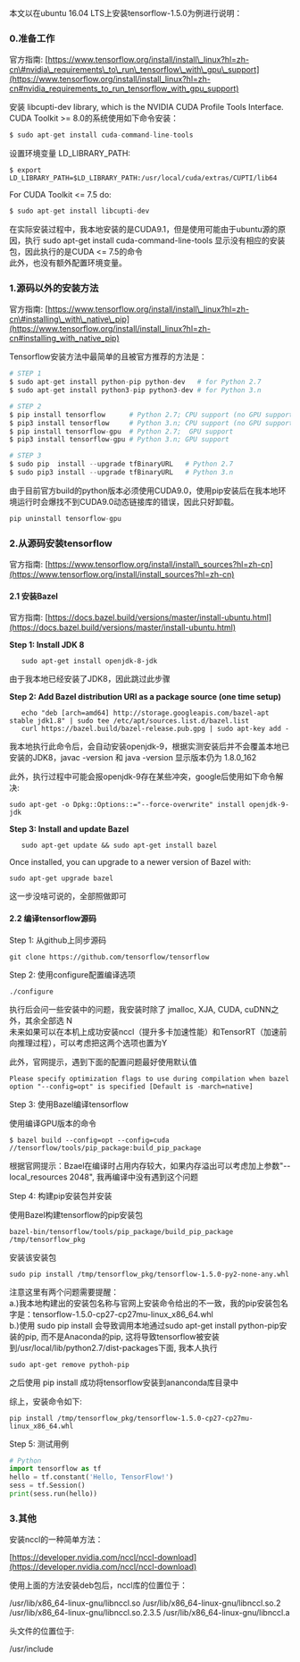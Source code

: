 本文以在ubuntu 16.04 LTS上安装tensorflow-1.5.0为例进行说明：

### **0.准备工作**

官方指南: [https://www.tensorflow.org/install/install\_linux?hl=zh-cn\#nvidia\_requirements\_to\_run\_tensorflow\_with\_gpu\_support](https://www.tensorflow.org/install/install_linux?hl=zh-cn#nvidia_requirements_to_run_tensorflow_with_gpu_support)

安装 libcupti-dev library, which is the NVIDIA CUDA Profile Tools Interface.  
CUDA Toolkit &gt;= 8.0的系统使用如下命令安装：

```python
$ sudo apt-get install cuda-command-line-tools
```

设置环境变量 LD\_LIBRARY\_PATH:

```shell
$ export LD_LIBRARY_PATH=$LD_LIBRARY_PATH:/usr/local/cuda/extras/CUPTI/lib64
```

For CUDA Toolkit &lt;= 7.5 do:

```python
$ sudo apt-get install libcupti-dev
```

在实际安装过程中，我本地安装的是CUDA9.1，但是使用可能由于ubuntu源的原因，执行 sudo apt-get install cuda-command-line-tools 显示没有相应的安装包，因此执行的是CUDA &lt;= 7.5的命令  
此外，也没有额外配置环境变量。

### **1.源码以外的安装方法**

官方指南: [https://www.tensorflow.org/install/install\_linux?hl=zh-cn\#installing\_with\_native\_pip](https://www.tensorflow.org/install/install_linux?hl=zh-cn#installing_with_native_pip)

Tensorflow安装方法中最简单的且被官方推荐的方法是：

```python
# STEP 1
$ sudo apt-get install python-pip python-dev   # for Python 2.7
$ sudo apt-get install python3-pip python3-dev # for Python 3.n

# STEP 2
$ pip install tensorflow      # Python 2.7; CPU support (no GPU support)
$ pip3 install tensorflow     # Python 3.n; CPU support (no GPU support)
$ pip install tensorflow-gpu  # Python 2.7;  GPU support
$ pip3 install tensorflow-gpu # Python 3.n; GPU support

# STEP 3
$ sudo pip  install --upgrade tfBinaryURL   # Python 2.7
$ sudo pip3 install --upgrade tfBinaryURL   # Python 3.n
```

由于目前官方build的python版本必须使用CUDA9.0，使用pip安装后在我本地环境运行时会爆找不到CUDA9.0动态链接库的错误，因此只好卸载。

```python
pip uninstall tensorflow-gpu
```

### **2.从源码安装tensorflow**

官方指南: [https://www.tensorflow.org/install/install\_sources?hl=zh-cn](https://www.tensorflow.org/install/install_sources?hl=zh-cn)

#### 2.1 安装Bazel

官方指南: [https://docs.bazel.build/versions/master/install-ubuntu.html](https://docs.bazel.build/versions/master/install-ubuntu.html)

**Step 1: Install JDK 8**

```shell
   sudo apt-get install openjdk-8-jdk
```

由于我本地已经安装了JDK8，因此跳过此步骤

**Step 2: Add Bazel distribution URI as a package source \(one time setup\)**

```shell
   echo "deb [arch=amd64] http://storage.googleapis.com/bazel-apt stable jdk1.8" | sudo tee /etc/apt/sources.list.d/bazel.list
   curl https://bazel.build/bazel-release.pub.gpg | sudo apt-key add -
```

我本地执行此命令后，会自动安装openjdk-9，根据实测安装后并不会覆盖本地已安装的JDK8，javac -version 和 java -version 显示版本仍为 1.8.0\_162

此外，执行过程中可能会报openjdk-9存在某些冲突，google后使用如下命令解决:

```shell
sudo apt-get -o Dpkg::Options::="--force-overwrite" install openjdk-9-jdk
```

**Step 3: Install and update Bazel**

```shell
   sudo apt-get update && sudo apt-get install bazel
```

Once installed, you can upgrade to a newer version of Bazel with:

```shell
sudo apt-get upgrade bazel
```

这一步没啥可说的，全部照做即可

#### 2.2 编译tensorflow源码

Step 1: 从github上同步源码

```shell
git clone https://github.com/tensorflow/tensorflow
```

Step 2: 使用configure配置编译选项

```shell
./configure
```

执行后会问一些安装中的问题，我安装时除了 jmalloc, XJA, CUDA, cuDNN之外，其余全部选 N  
未来如果可以在本机上成功安装nccl（提升多卡加速性能）和TensorRT（加速前向推理过程），可以考虑把这两个选项也置为Y

此外，官网提示，遇到下面的配置问题最好使用默认值

```shell
Please specify optimization flags to use during compilation when bazel option "--config=opt" is specified [Default is -march=native]
```

Step 3: 使用Bazel编译tensorflow

使用编译GPU版本的命令

```shell
$ bazel build --config=opt --config=cuda //tensorflow/tools/pip_package:build_pip_package
```

根据官网提示：Bzael在编译时占用内存较大，如果内存溢出可以考虑加上参数"--local\_resources 2048", 我再编译中没有遇到这个问题

Step 4: 构建pip安装包并安装

使用Bazel构建tensorflow的pip安装包

```shell
bazel-bin/tensorflow/tools/pip_package/build_pip_package /tmp/tensorflow_pkg
```

安装该安装包

```shell
sudo pip install /tmp/tensorflow_pkg/tensorflow-1.5.0-py2-none-any.whl
```

注意这里有两个问题需要提醒：  
a.\)我本地构建出的安装包名称与官网上安装命令给出的不一致，我的pip安装包名字是：tensorflow-1.5.0-cp27-cp27mu-linux\_x86\_64.whl  
b.\)使用 sudo pip install 会导致调用本地通过sudo apt-get install python-pip安装的pip, 而不是Anaconda的pip, 这将导致tensorflow被安装到/usr/local/lib/python2.7/dist-packages下面, 我本人执行

```shell
sudo apt-get remove pythoh-pip
```

之后使用 pip install 成功将tensorflow安装到ananconda库目录中

综上，安装命令如下:

```shell
pip install /tmp/tensorflow_pkg/tensorflow-1.5.0-cp27-cp27mu-linux_x86_64.whl
```

Step 5: 测试用例

```python
# Python
import tensorflow as tf
hello = tf.constant('Hello, TensorFlow!')
sess = tf.Session()
print(sess.run(hello))
```

### 3.其他

安装nccl的一种简单方法：

[https://developer.nvidia.com/nccl/nccl-download](https://developer.nvidia.com/nccl/nccl-download)

使用上面的方法安装deb包后，nccl库的位置位于：

/usr/lib/x86_64-linux-gnu/libnccl.so
/usr/lib/x86_64-linux-gnu/libnccl.so.2
/usr/lib/x86_64-linux-gnu/libnccl.so.2.3.5
/usr/lib/x86_64-linux-gnu/libnccl.a

头文件的位置位于:

/usr/include













